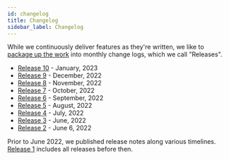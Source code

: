 ```yaml
---
id: changelog
title: Changelog
sidebar_label: Changelog
---
```


While we continuously deliver features as they're written, we like to
[package up the work](https://blog.darklang.com/darklang-release-schedule/) into
monthly change logs, which we call "Releases".

- [Release 10](changelog/release-10.md) - January, 2023
- [Release 9](changelog/release-9.md) - December, 2022
- [Release 8](changelog/release-8.md) - November, 2022
- [Release 7](changelog/release-7.md) - October, 2022
- [Release 6](changelog/release-6.md) - September, 2022
- [Release 5](changelog/release-5.md) - August, 2022
- [Release 4](changelog/release-4.md) - July, 2022
- [Release 3](changelog/release-3.md) - June, 2022
- [Release 2](changelog/release-2.md) - June 6, 2022

Prior to June 2022, we published release notes along various timelines.
[Release 1](changelog/release-1.md) includes all releases before then.
